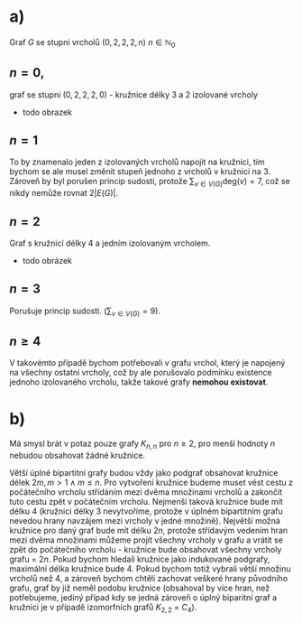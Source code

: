 # a)
Graf $G$ se stupni vrcholů $(0, 2, 2, 2, n)$ $n \in \mathbb{N}_0$

## $n = 0$,
graf se stupni $(0, 2, 2, 2, 0)$ - kružnice délky 3 a 2 izolované vrcholy
- todo obrazek


## $n = 1$
To by znamenalo jeden z izolovaných vrcholů napojit na kružnici, tím bychom se ale musel změnit stupeň jednoho z vrcholů v kružnici na 3. Zároveň by byl porušen princip sudosti, protože  $\sum_{v \in V(G)} \text{deg}(v) = 7$, což se nikdy nemůže rovnat $2 |E(G)|$.

## $n = 2$
Graf s kružnicí délky 4 a jedním izolovaným vrcholem.
- todo obrázek

## $n = 3$
Porušuje princip sudosti. ($\sum_{v \in V(G)} = 9$).

## $n \geq 4$
V takovémto případě bychom potřebovali v grafu vrchol, který je napojený na všechny ostatní vrcholy, což by ale porušovalo podmínku existence jednoho izolovaného vrcholu, takže takové grafy  **nemohou existovat**.
# b)
Má smysl brát v potaz pouze grafy $K_{n,n}$ pro $n \geq 2$, pro menší hodnoty $n$ nebudou obsahovat žádné kružnice.

Větší úplné bipartitní grafy budou vždy jako podgraf obsahovat kružnice délek $2m, m > 1 \land m \leq n$. Pro vytvoření kružnice budeme muset vést cestu z počátečního vrcholu střídáním mezi dvěma množinami vrcholů a zakončit tuto cestu zpět v počátečním vrcholu. Nejmenší taková kružnice bude mít délku 4 (kružnici délky 3 nevytvoříme, protože v úplném bipartitním grafu nevedou hrany navzájem mezi vrcholy v jedné množině).
Největší možná kružnice pro daný graf bude mít délku $2n$, protože střídavým vedením hran mezi dvěma množinami můžeme projít všechny vrcholy v grafu a vrátit se zpět do počátečního vrcholu - kružnice bude obsahovat všechny vrcholy grafu = $2n$.
Pokud bychom hledali kružnice jako indukované podgrafy, maximální délka kružnice bude 4. Pokud bychom totiž vybrali větší množinu vrcholů než 4, a zároveň bychom chtěli zachovat veškeré hrany původního grafu, graf by již neměl podobu kružnice (obsahoval by více hran, než potřebujeme, jediný případ kdy se jedná zároveň o úplný biparitní graf a kružnici je v případě izomorfních grafů $K_{2,2}$ = $C_4$).